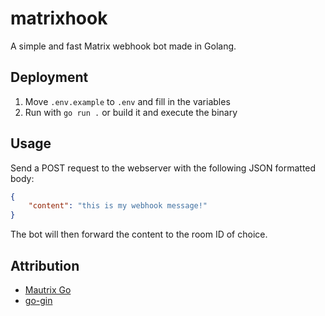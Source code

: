 # matrixhook

A simple and fast Matrix webhook bot made in Golang.

## Deployment

1. Move `.env.example` to `.env` and fill in the variables
2. Run with `go run .` or build it and execute the binary

## Usage

Send a POST request to the webserver with the following JSON formatted body:

```json
{
    "content": "this is my webhook message!"
}
```

The bot will then forward the content to the room ID of choice.

## Attribution
- [Mautrix Go](https://github.com/mautrix/go)
- [go-gin](https://github.com/gin-gonic/gin)